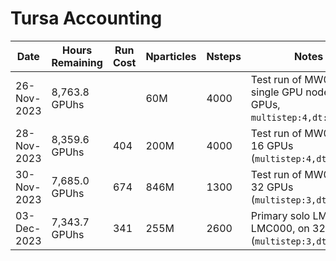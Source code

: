# Tursa Accounting

| Date | Hours Remaining | Run Cost |  Nparticles | Nsteps | Notes |
|------------------|---------------|-------------|--------------|----------------|---------------|
| 26-Nov-2023 | 8,763.8 GPUhs | |  60M | 4000 | Test run of MW0 on single GPU node (4 GPUs, `multistep:4,dt:0.002`)|
| 28-Nov-2023 | 8,359.6 GPUhs | 404 | 200M | 4000 | Test run of MW000 on 16 GPUs (`multistep:4,dt:0.002`)|
| 30-Nov-2023 | 7,685.0 GPUhs | 674 | 846M | 1300 | Test run of MW0000 on 32 GPUs (`multistep:3,dt:0.0016`)|
| 03-Dec-2023 | 7,343.7 GPUhs | 341 | 255M | 2600 | Primary solo LMC run, LMC000, on 32 GPUs (`multistep:3,dt:0.0016`) |


